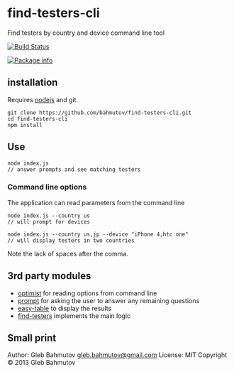 # find-testers-cli

Find testers by country and device command line tool

[![Build Status](https://travis-ci.org/bahmutov/find-testers-cli.png)](https://travis-ci.org/bahmutov/find-testers-cli)

[![Package info](https://nodei.co/npm/find-testers-cli.png?downloads=true)](https://nodei.co/npm/find-testers-cli.png?downloads=true)

## installation

Requires [nodejs](http://nodejs.org/) and git.

    git clone https://github.com/bahmutov/find-testers-cli.git
    cd find-testers-cli
    npm install

## Use

    node index.js
    // answer prompts and see matching testers

### Command line options

The application can read parameters from the command line

    node index.js --country us
    // will prompt for devices

    node index.js --country us,jp --device "iPhone 4,htc one"
    // will display testers in two countries

Note the lack of spaces after the comma.

## 3rd party modules

* [optimist](https://npmjs.org/package/optimist) for reading options from command line
* [prompt](https://npmjs.org/package/prompt) for asking the user to answer any remaining questions
* [easy-table](https://npmjs.org/package/easy-table) to display the results
* [find-testers](https://npmjs.org/package/find-testers) implements the main logic

## Small print

Author: Gleb Bahmutov <gleb.bahmutov@gmail.com>
License: MIT
Copyright &copy; 2013 Gleb Bahmutov

